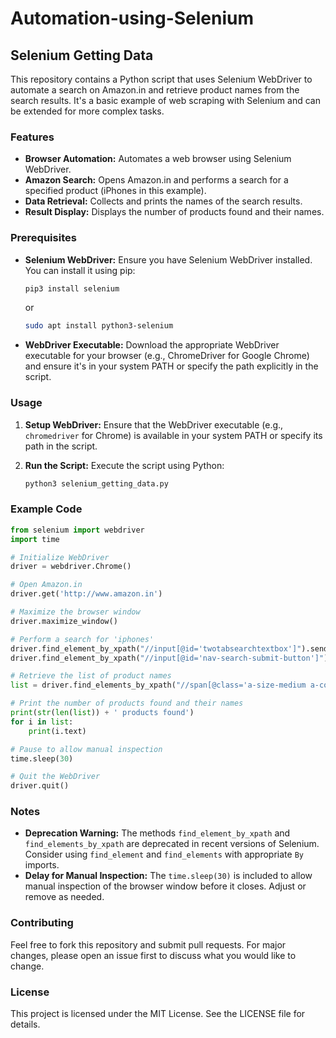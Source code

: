 # Automation-using-Selenium

## Selenium Getting Data

This repository contains a Python script that uses Selenium WebDriver to automate a search on Amazon.in and retrieve product names from the search results. It's a basic example of web scraping with Selenium and can be extended for more complex tasks.

### Features

- **Browser Automation:** Automates a web browser using Selenium WebDriver.
- **Amazon Search:** Opens Amazon.in and performs a search for a specified product (iPhones in this example).
- **Data Retrieval:** Collects and prints the names of the search results.
- **Result Display:** Displays the number of products found and their names.

### Prerequisites

- **Selenium WebDriver:** Ensure you have Selenium WebDriver installed. You can install it using pip:
  ```sh
  pip3 install selenium
  ```
  or
  ```sh
  sudo apt install python3-selenium
  ```
- **WebDriver Executable:** Download the appropriate WebDriver executable for your browser (e.g., ChromeDriver for Google Chrome) and ensure it's in your system PATH or specify the path explicitly in the script.

### Usage

1. **Setup WebDriver:**
   Ensure that the WebDriver executable (e.g., `chromedriver` for Chrome) is available in your system PATH or specify its path in the script.

2. **Run the Script:**
   Execute the script using Python:
   ```sh
   python3 selenium_getting_data.py
   ```

### Example Code

```python
from selenium import webdriver
import time

# Initialize WebDriver
driver = webdriver.Chrome()

# Open Amazon.in
driver.get('http://www.amazon.in')

# Maximize the browser window
driver.maximize_window()

# Perform a search for 'iphones'
driver.find_element_by_xpath("//input[@id='twotabsearchtextbox']").send_keys('iphones')
driver.find_element_by_xpath("//input[@id='nav-search-submit-button']").click()

# Retrieve the list of product names
list = driver.find_elements_by_xpath("//span[@class='a-size-medium a-color-base a-text-normal']")

# Print the number of products found and their names
print(str(len(list)) + ' products found')
for i in list:
    print(i.text)

# Pause to allow manual inspection
time.sleep(30)

# Quit the WebDriver
driver.quit()
```

### Notes

- **Deprecation Warning:** The methods `find_element_by_xpath` and `find_elements_by_xpath` are deprecated in recent versions of Selenium. Consider using `find_element` and `find_elements` with appropriate `By` imports.
- **Delay for Manual Inspection:** The `time.sleep(30)` is included to allow manual inspection of the browser window before it closes. Adjust or remove as needed.

### Contributing

Feel free to fork this repository and submit pull requests. For major changes, please open an issue first to discuss what you would like to change.

### License

This project is licensed under the MIT License. See the LICENSE file for details.
